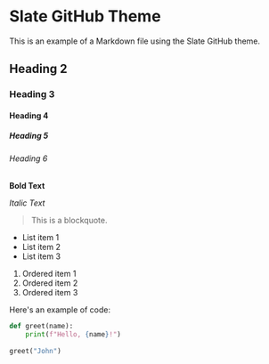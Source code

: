 # Slate GitHub Theme

This is an example of a Markdown file using the Slate GitHub theme.

## Heading 2

### Heading 3

#### Heading 4

##### Heading 5

###### Heading 6

**Bold Text**

_Italic Text_

> This is a blockquote.

- List item 1
- List item 2
- List item 3

1. Ordered item 1
2. Ordered item 2
3. Ordered item 3

Here's an example of code:

```python
def greet(name):
    print(f"Hello, {name}!")
    
greet("John")
